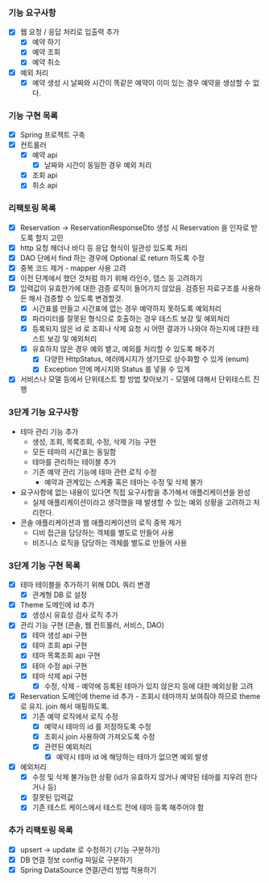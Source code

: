 ### 기능 요구사항
- [x] 웹 요청 / 응답 처리로 입출력 추가
  - [x] 예약 하기
  - [x] 예약 조회
  - [x] 예약 취소
- [x] 예외 처리
  - [x] 예약 생성 시 날짜와 시간이 똑같은 예약이 이미 있는 경우 예약을 생성할 수 없다.

### 기능 구현 목록
- [x] Spring 프로젝트 구축
- [x] 컨트롤러
  - [x] 예약 api
    - [x] 날짜와 시간이 동일한 경우 예외 처리
  - [x] 조회 api
  - [x] 취소 api

### 리팩토링 목록
- [x] Reservation -> ReservationResponseDto 생성 시 Reservation 을 인자로 받도록 할지 고민
- [x] http 요청 헤더나 바디 등 응답 형식이 일관성 있도록 처리
- [x] DAO 단에서 find 하는 경우에 Optional 로 return 하도록 수정
- [x] 중복 코드 제거 - mapper 사용 고려
- [x] 이전 단계에서 했던 것처럼 하기 위해 라인수, 뎁스 등 고려하기
- [x] 입력값이 유효한가에 대한 검증 로직이 들어가지 않았음. 검증된 자료구조를 사용하든 해서 검증할 수 있도록 변경할것.
  - [x] 시간표를 만들고 시간표에 없는 경우 예약하지 못하도록 예외처리 
  - [x] 파라미터를 잘못된 형식으로 호출하는 경우 테스트 보강 및 예외처리
  - [x] 등록되지 않은 id 로 조회나 삭제 요청 시 어떤 결과가 나와야 하는지에 대한 테스트 보강 및 예외처리
  - [x] 유효하지 않은 경우 예외 뱉고, 예외를 처리할 수 있도록 해주기
    - [x] 다양한 HttpStatus, 에러메시지가 생기므로 상수화할 수 있게 (enum)
    - [x] Exception 안에 메시지와 Status 를 넣을 수 있게
- [x] 서비스나 모델 등에서 단위테스트 할 방법 찾아보기 - 모델에 대해서 단위테스트 진행

### 3단계 기능 요구사항
- 테마 관리 기능 추가
  - 생성, 조회, 목록조회, 수정, 삭제 기능 구현
  - 모든 테마의 시간표는 동일함
  - 테마를 관리하는 테이블 추가
  - 기존 예약 관리 기능에 테마 관련 로직 수정
    - 예약과 관계있는 스케줄 혹은 테마는 수정 및 삭제 불가
- 요구사항에 없는 내용이 있다면 직접 요구사항을 추가해서 애플리케이션을 완성
  - 실제 애플리케이션이라고 생각했을 때 발생할 수 있는 예외 상황을 고려하고 처리한다.
- 콘솔 애플리케이션과 웹 애플리케이션의 로직 중복 제거
  - 디비 접근을 담당하는 객체를 별도로 만들어 사용
  - 비즈니스 로직을 담당하는 객체를 별도로 만들어 사용

### 3단계 기능 구현 목록
- [x] 테마 테이블을 추가하기 위해 DDL 쿼리 변경
  - [x] 관계형 DB 로 설정
- [x] Theme 도메인에 id 추가
  - [x] 생성시 유효성 검사 로직 추가
- [x] 관리 기능 구현 (콘솔, 웹 컨트롤러, 서비스, DAO)
  - [x] 테마 생성 api 구현
  - [x] 테마 조회 api 구현
  - [x] 테마 목록조회 api 구현
  - [x] 테마 수정 api 구현
  - [x] 테마 삭제 api 구현
    - [x] 수정, 삭제 - 예약에 등록된 테마가 있지 않은지 등에 대한 예외상황 고려
- [x] Reservation 도메인에 theme id 추가 - 조회시 테마까지 보여줘야 하므로 theme 로 유지. join 해서 매핑하도록.
  - [x] 기존 예약 로직에서 로직 수정
    - [x] 예약시 테마의 id 를 저장하도록 수정
    - [x] 조회시 join 사용하여 가져오도록 수정
    - [x] 관련된 예외처리
      - [x] 예약시 테마 id 에 해당하는 테마가 없으면 예외 발생
- [x] 예외처리
  - [x] 수정 및 삭제 불가능한 상황 (id가 유효하지 않거나 예약된 테마를 지우려 한다거나 등)
  - [x] 잘못된 입력값
  - [x] 기존 테스트 케이스에서 테스트 전에 테마 등록 해주어야 함

### 추가 리팩토링 목록
- [x] upsert -> update 로 수정하기 (기능 구분하기)
- [x] DB 연결 정보 config 파일로 구분하기
- [x] Spring DataSource 연결/관리 방법 적용하기  